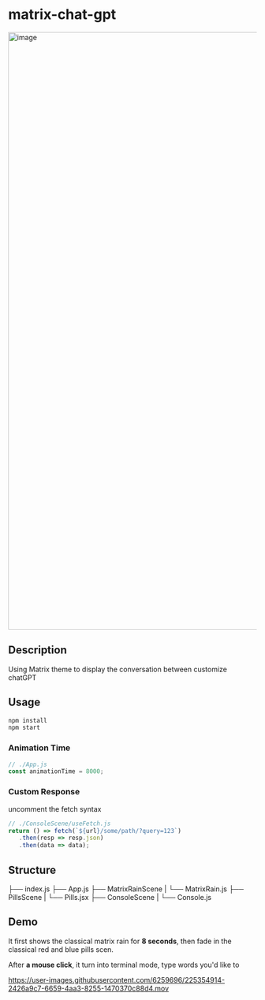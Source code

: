 # matrix-chat-gpt

<img width="1213" alt="image" src="https://user-images.githubusercontent.com/6259696/225355287-ffd8caa6-a5b9-4d88-8b31-90b88ef75ba8.png">

## Description
Using Matrix theme to display the conversation between customize chatGPT

## Usage
```bash
npm install
npm start
```

### Animation Time
```js 
// ./App.js
const animationTime = 8000;
```

### Custom Response
uncomment the fetch syntax
```js
// ./ConsoleScene/useFetch.js
return () => fetch(`${url}/some/path/?query=123`)
   .then(resp => resp.json)
   .then(data => data);
```

## Structure
├── index.js
├── App.js
├── MatrixRainScene
|   └── MatrixRain.js
├── PillsScene
|   └── Pills.jsx
├── ConsoleScene
|   └── Console.js


## Demo
It first shows the classical matrix rain for **8 seconds**, then fade in the classical red and blue pills scen. 

After **a mouse click**, it turn into terminal mode, type words you'd like to

https://user-images.githubusercontent.com/6259696/225354914-2426a9c7-6659-4aa3-8255-1470370c88d4.mov




